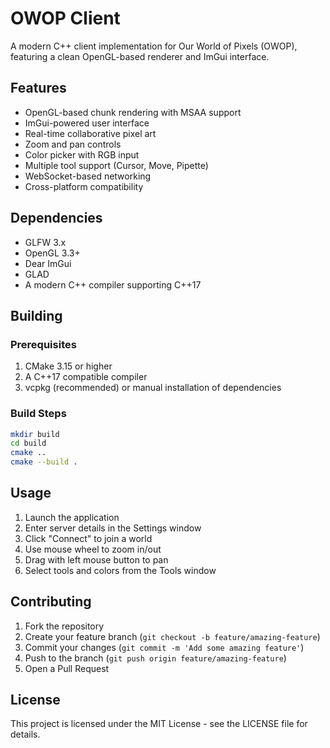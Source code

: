 # OWOP Client

A modern C++ client implementation for Our World of Pixels (OWOP), featuring a clean OpenGL-based renderer and ImGui interface.

## Features

- OpenGL-based chunk rendering with MSAA support
- ImGui-powered user interface
- Real-time collaborative pixel art
- Zoom and pan controls
- Color picker with RGB input
- Multiple tool support (Cursor, Move, Pipette)
- WebSocket-based networking
- Cross-platform compatibility

## Dependencies

- GLFW 3.x
- OpenGL 3.3+
- Dear ImGui
- GLAD
- A modern C++ compiler supporting C++17

## Building

### Prerequisites

1. CMake 3.15 or higher
2. A C++17 compatible compiler
3. vcpkg (recommended) or manual installation of dependencies

### Build Steps 

```bash
mkdir build
cd build
cmake ..
cmake --build .
```

## Usage

1. Launch the application
2. Enter server details in the Settings window
3. Click "Connect" to join a world
4. Use mouse wheel to zoom in/out
5. Drag with left mouse button to pan
6. Select tools and colors from the Tools window

## Contributing

1. Fork the repository
2. Create your feature branch (`git checkout -b feature/amazing-feature`)
3. Commit your changes (`git commit -m 'Add some amazing feature'`)
4. Push to the branch (`git push origin feature/amazing-feature`)
5. Open a Pull Request

## License

This project is licensed under the MIT License - see the LICENSE file for details.